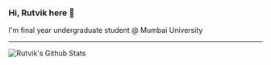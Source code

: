 ### Hi, Rutvik here 👋

I'm final year undergraduate student @ Mumbai University
<hr>
<img align="left" alt="Rutvik's Github Stats" src="https://github-readme-stats.vercel.app/api?username=rutvik-panchal&show_icons=true&hide_border=true" />
